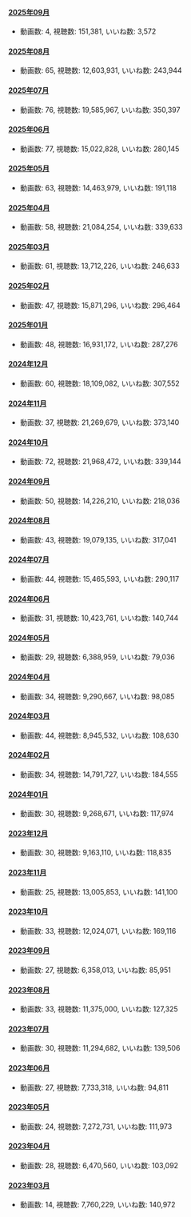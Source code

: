 #### [2025年09月](videos/202509 "wikilink")

-   動画数: 4, 視聴数: 151,381, いいね数: 3,572

#### [2025年08月](videos/202508 "wikilink")

-   動画数: 65, 視聴数: 12,603,931, いいね数: 243,944

#### [2025年07月](videos/202507 "wikilink")

-   動画数: 76, 視聴数: 19,585,967, いいね数: 350,397

#### [2025年06月](videos/202506 "wikilink")

-   動画数: 77, 視聴数: 15,022,828, いいね数: 280,145

#### [2025年05月](videos/202505 "wikilink")

-   動画数: 63, 視聴数: 14,463,979, いいね数: 191,118

#### [2025年04月](videos/202504 "wikilink")

-   動画数: 58, 視聴数: 21,084,254, いいね数: 339,633

#### [2025年03月](videos/202503 "wikilink")

-   動画数: 61, 視聴数: 13,712,226, いいね数: 246,633

#### [2025年02月](videos/202502 "wikilink")

-   動画数: 47, 視聴数: 15,871,296, いいね数: 296,464

#### [2025年01月](videos/202501 "wikilink")

-   動画数: 48, 視聴数: 16,931,172, いいね数: 287,276

#### [2024年12月](videos/202412 "wikilink")

-   動画数: 60, 視聴数: 18,109,082, いいね数: 307,552

#### [2024年11月](videos/202411 "wikilink")

-   動画数: 37, 視聴数: 21,269,679, いいね数: 373,140

#### [2024年10月](videos/202410 "wikilink")

-   動画数: 72, 視聴数: 21,968,472, いいね数: 339,144

#### [2024年09月](videos/202409 "wikilink")

-   動画数: 50, 視聴数: 14,226,210, いいね数: 218,036

#### [2024年08月](videos/202408 "wikilink")

-   動画数: 43, 視聴数: 19,079,135, いいね数: 317,041

#### [2024年07月](videos/202407 "wikilink")

-   動画数: 44, 視聴数: 15,465,593, いいね数: 290,117

#### [2024年06月](videos/202406 "wikilink")

-   動画数: 31, 視聴数: 10,423,761, いいね数: 140,744

#### [2024年05月](videos/202405 "wikilink")

-   動画数: 29, 視聴数: 6,388,959, いいね数: 79,036

#### [2024年04月](videos/202404 "wikilink")

-   動画数: 34, 視聴数: 9,290,667, いいね数: 98,085

#### [2024年03月](videos/202403 "wikilink")

-   動画数: 44, 視聴数: 8,945,532, いいね数: 108,630

#### [2024年02月](videos/202402 "wikilink")

-   動画数: 34, 視聴数: 14,791,727, いいね数: 184,555

#### [2024年01月](videos/202401 "wikilink")

-   動画数: 30, 視聴数: 9,268,671, いいね数: 117,974

#### [2023年12月](videos/202312 "wikilink")

-   動画数: 30, 視聴数: 9,163,110, いいね数: 118,835

#### [2023年11月](videos/202311 "wikilink")

-   動画数: 25, 視聴数: 13,005,853, いいね数: 141,100

#### [2023年10月](videos/202310 "wikilink")

-   動画数: 33, 視聴数: 12,024,071, いいね数: 169,116

#### [2023年09月](videos/202309 "wikilink")

-   動画数: 27, 視聴数: 6,358,013, いいね数: 85,951

#### [2023年08月](videos/202308 "wikilink")

-   動画数: 33, 視聴数: 11,375,000, いいね数: 127,325

#### [2023年07月](videos/202307 "wikilink")

-   動画数: 30, 視聴数: 11,294,682, いいね数: 139,506

#### [2023年06月](videos/202306 "wikilink")

-   動画数: 27, 視聴数: 7,733,318, いいね数: 94,811

#### [2023年05月](videos/202305 "wikilink")

-   動画数: 24, 視聴数: 7,272,731, いいね数: 111,973

#### [2023年04月](videos/202304 "wikilink")

-   動画数: 28, 視聴数: 6,470,560, いいね数: 103,092

#### [2023年03月](videos/202303 "wikilink")

-   動画数: 14, 視聴数: 7,760,229, いいね数: 140,972

